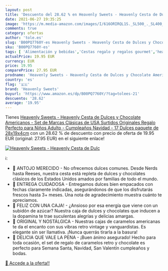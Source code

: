 ```yaml
---
layout: post
title: 'Descuento del 28.62 % en Heavenly Sweets - Heavenly Cesta de Dulc'
date: 2021-06-27 19:35:25
image: 'https://m.media-amazon.com/images/I/616ORIRQL1S._SL500_._SL400_.jpg'
comments: true
category: ofertas
author: 'tole.es'
slug: 'B00PQ7760Y-es Heavenly Sweets - Heavenly Cesta de Dulces y Chocolate...'
sku: 'B00PQ7760Y-es'
tags: [ 'Alimentación y bebidas','Cestas regalo y regalos gourmet','heavenly sweets','navidad', ]
actualPrice: 19.95 EUR
currency: EUR
price: 19.95
comparePrice: 27.95 EUR
prodname: 'Heavenly Sweets - Heavenly Cesta de Dulces y Chocolate Americanos - Set de Marcas Clásicas de USA  Surtidos Originales  Regalo Perfecto para Niños  Adulto - Cumpleaños  Navidad - 17 Dulces  paquete de 28x19x4cm'
country: 'es'
flag: '🇪🇸'
brand: 'Heavenly Sweets'
buyurl: 'https://www.amazon.es/dp/B00PQ7760Y/?tag=tolees-21'
descuento: '28.62'
average: '19.95'
---
```


Tienes [Heavenly Sweets - Heavenly Cesta de Dulces y Chocolate Americanos - Set de Marcas Clásicas de USA  Surtidos Originales  Regalo Perfecto para Niños  Adulto - Cumpleaños  Navidad - 17 Dulces  paquete de 28x19x4cm](https://www.amazon.es/dp/B00PQ7760Y/?tag=tolees-21) con un 28.62 % de descuento con precio de oferta de 19.95 EUR (original: 27.95 EUR) en el siguiente enlace!

[![Heavenly Sweets - Heavenly Cesta de Dulc](https://m.media-amazon.com/images/I/616ORIRQL1S._SL500_._SL400_.jpg)](https://www.amazon.es/dp/B00PQ7760Y/?tag=tolees-21)

ℹ️:

- 🍫 ANTOJO MERECIDO - No ofrecemos dulces comunes. Desde Nerds hasta Reeses, nuestra cesta está repleta de dulces y chocolates clásicos de los Estados Unidos amados por familias de todo el mundo.
- 🍫 ENTREGA CUIDADOSA - Entregamos dulces bien empacados con fechas claramente indicadas, asegurándonos de que los disfrutarás frescos hasta 3+ meses. Una nota de agradecimiento muestra cuánto te apreciamos.
- 🍫 FELIZ CON UNA CAJA! - ¿Ansioso por esa energía que viene con un subidón de azúcar? Nuestra caja de dulces y chocolates que inducen a la dopamina te trae suculentas alegrías y delicias amargas.
- 🍫 ORIGINAL Y NOSTÁLGICA - Nuestras cajas de caramelos americanas te da el encanto con sus vibras retro vintage y vanguardistas. Es elegante sin ser llamativa. ¡Nunca querrás tirarla a la basura!
- 🍫 DELICIA QUE VALE LA PENA - ¡Buen ánimo asegurado! Hecho para toda ocasión, el set de regalo de caramelos retro y chocolate es perfecto para Semana Santa, Navidad, San Valentín cumpleaños y bodas.

[🛒 Accede a la oferta!!](https://www.amazon.es/dp/B00PQ7760Y/?tag=tolees-21)
